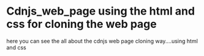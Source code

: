 # Cdnjs_web_page using the html and css for cloning the web page 
here you can see the all about the cdnjs web page cloning way....using html and css
